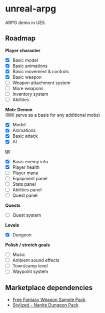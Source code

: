 # unreal-arpg
ARPG demo in UE5.

## Roadmap

**Player character**
- [x] Basic model
- [x] Basic animations
- [x] Basic movement & controls
- [x] Basic weapon
- [ ] Weapon attachment system
- [ ] More weapons
- [ ] Inventory system
- [ ] Abilities

**Mob: Demon**
<br>
(Will serve as a basis for any additional mobs)
- [x] Model
- [x] Animations
- [x] Basic attack
- [x] AI

**UI**
- [x] Basic enemy info
- [x] Player health
- [ ] Player mana
- [ ] Equipment panel
- [ ] Stats panel
- [ ] Abilities panel
- [ ] Quest panel

**Quests**
- [ ] Quest system

**Levels**
- [x] Dungeon

**Polish / stretch goals**
- [ ] Music
- [ ] Ambient sound effects
- [ ] Town/camp level
- [ ] Waypoint system

## Marketplace dependencies

* [Free Fantasy Weapon Sample Pack](https://www.fab.com/listings/d5be0dc9-1a41-4be2-a63a-5ed436f3445d)
* [Stylized - Nanite Dungeon Pack](https://www.fab.com/listings/4054be18-eaae-4a9b-b4e9-fd63fbc83ee9)
